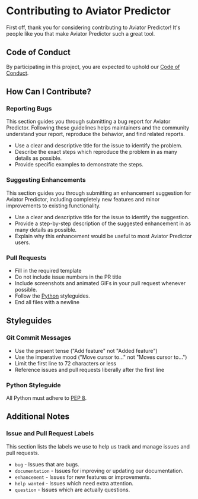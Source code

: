 # Contributing to Aviator Predictor

First off, thank you for considering contributing to Aviator Predictor! It's people like you that make Aviator Predictor such a great tool.

## Code of Conduct

By participating in this project, you are expected to uphold our [Code of Conduct](CODE_OF_CONDUCT.md).

## How Can I Contribute?

### Reporting Bugs

This section guides you through submitting a bug report for Aviator Predictor. Following these guidelines helps maintainers and the community understand your report, reproduce the behavior, and find related reports.

- Use a clear and descriptive title for the issue to identify the problem.
- Describe the exact steps which reproduce the problem in as many details as possible.
- Provide specific examples to demonstrate the steps.

### Suggesting Enhancements

This section guides you through submitting an enhancement suggestion for Aviator Predictor, including completely new features and minor improvements to existing functionality.

- Use a clear and descriptive title for the issue to identify the suggestion.
- Provide a step-by-step description of the suggested enhancement in as many details as possible.
- Explain why this enhancement would be useful to most Aviator Predictor users.

### Pull Requests

- Fill in the required template
- Do not include issue numbers in the PR title
- Include screenshots and animated GIFs in your pull request whenever possible.
- Follow the [Python](https://www.python.org/dev/peps/pep-0008/) styleguides.
- End all files with a newline

## Styleguides

### Git Commit Messages

- Use the present tense ("Add feature" not "Added feature")
- Use the imperative mood ("Move cursor to..." not "Moves cursor to...")
- Limit the first line to 72 characters or less
- Reference issues and pull requests liberally after the first line

### Python Styleguide

All Python must adhere to [PEP 8](https://www.python.org/dev/peps/pep-0008/).

## Additional Notes

### Issue and Pull Request Labels

This section lists the labels we use to help us track and manage issues and pull requests.

* `bug` - Issues that are bugs.
* `documentation` - Issues for improving or updating our documentation.
* `enhancement` - Issues for new features or improvements.
* `help wanted` - Issues which need extra attention.
* `question` - Issues which are actually questions.
